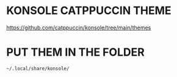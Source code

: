 # KONSOLE CATPPUCCIN THEME

https://github.com/catppuccin/konsole/tree/main/themes

# PUT THEM IN THE FOLDER
```
~/.local/share/konsole/
```